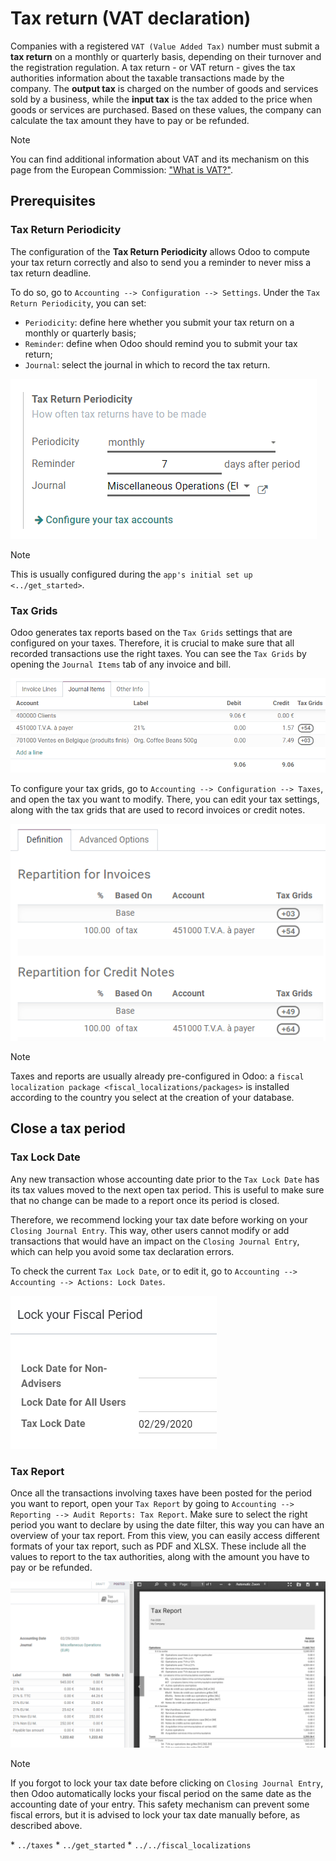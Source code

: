# Tax return (VAT declaration)

Companies with a registered `VAT (Value Added Tax)` number must submit a
**tax return** on a monthly or quarterly basis, depending on their
turnover and the registration regulation. A tax return - or VAT return -
gives the tax authorities information about the taxable transactions
made by the company. The **output tax** is charged on the number of
goods and services sold by a business, while the **input tax** is the
tax added to the price when goods or services are purchased. Based on
these values, the company can calculate the tax amount they have to pay
or be refunded.

> [!NOTE]
> You can find additional information about VAT and its mechanism on
> this page from the European Commission: ["What is
> VAT?"](https://ec.europa.eu/taxation_customs/business/vat/what-is-vat_en).

## Prerequisites

### Tax Return Periodicity

The configuration of the **Tax Return Periodicity** allows Odoo to
compute your tax return correctly and also to send you a reminder to
never miss a tax return deadline.

To do so, go to `Accounting --> Configuration --> Settings`. Under the
`Tax Return Periodicity`, you can set:

- `Periodicity`: define here whether you submit your tax return on a
  monthly or quarterly basis;
- `Reminder`: define when Odoo should remind you to submit your tax
  return;
- `Journal`: select the journal in which to record the tax return.

<img src="tax_returns/tax_return_periodicity.png" class="align-center"
alt="Configure how often tax returns have to be made in Odoo Accounting" />

> [!NOTE]
> This is usually configured during the
> `app's initial set up <../get_started>`.

### Tax Grids

Odoo generates tax reports based on the `Tax Grids` settings that are
configured on your taxes. Therefore, it is crucial to make sure that all
recorded transactions use the right taxes. You can see the `Tax Grids`
by opening the `Journal Items` tab of any invoice and bill.

<img src="tax_returns/tax_return_grids.png" class="align-center"
alt="see which tax grids are used to record transactions in Odoo Accounting" />

To configure your tax grids, go to
`Accounting --> Configuration --> Taxes`, and open the tax you want to
modify. There, you can edit your tax settings, along with the tax grids
that are used to record invoices or credit notes.

<img src="tax_returns/tax_return_taxes.png" class="align-center"
alt="Configure taxes and their tax grids in Odoo Accounting" />

> [!NOTE]
> Taxes and reports are usually already pre-configured in Odoo: a
> `fiscal localization package
> <fiscal_localizations/packages>` is installed according to the country
> you select at the creation of your database.

## Close a tax period

### Tax Lock Date

Any new transaction whose accounting date prior to the `Tax Lock Date`
has its tax values moved to the next open tax period. This is useful to
make sure that no change can be made to a report once its period is
closed.

Therefore, we recommend locking your tax date before working on your
`Closing Journal Entry`. This way, other users cannot modify or add
transactions that would have an impact on the `Closing Journal Entry`,
which can help you avoid some tax declaration errors.

To check the current `Tax Lock Date`, or to edit it, go to
`Accounting --> Accounting --> Actions: Lock Dates`.

<img src="tax_returns/tax_return_lock.png" class="align-center"
alt="Lock your tax for a specific period in Odoo Accounting" />

### Tax Report

Once all the transactions involving taxes have been posted for the
period you want to report, open your `Tax Report` by going to
`Accounting --> Reporting -->
Audit Reports: Tax Report`. Make sure to select the right period you
want to declare by using the date filter, this way you can have an
overview of your tax report. From this view, you can easily access
different formats of your tax report, such as
<span class="title-ref">PDF</span> and XLSX. These include all the
values to report to the tax authorities, along with the amount you have
to pay or be refunded.

<img src="tax_returns/tax_return_report.png" class="align-center"
alt="download the PDF with your Tax Report in Odoo Accounting" />

> [!NOTE]
> If you forgot to lock your tax date before clicking on
> `Closing Journal Entry`, then Odoo automatically locks your fiscal
> period on the same date as the accounting date of your entry. This
> safety mechanism can prevent some fiscal errors, but it is advised to
> lock your tax date manually before, as described above.

<div class="seealso">

\* `../taxes` \* `../get_started` \* `../../fiscal_localizations`

</div>
